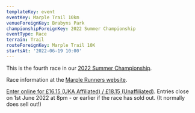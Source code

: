 ```yaml
---
templateKey: event
eventKey: Marple Trail 10km
venueForeignKey: Brabyns Park
championshipForeignKey: 2022 Summer Championship
eventType: Race
terrain: Trail
routeForeignKey: Marple Trail 10K
startsAt: '2022-06-19 10:00'
---
```

This is the fourth race in our [2022 Summer Championship](/championships/2022-summer-championship/).

Race information at the [Marple Runners website](https://www.marplerunners.com/news/marple-10k-trail-race).

[Enter online for £16.15 (UKA Affiliated) / £18.15 (Unaffiliated)](https://marplerunners.niftyentries.com/Marple-Runners-10km-Trail-Race-2022). Entries close on 1st June 2022 at 8pm - or earlier if the race has sold out. (It normally does sell out!)
